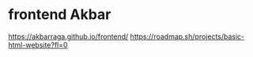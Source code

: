 # frontend Akbar
https://akbarraga.github.io/frontend/
https://roadmap.sh/projects/basic-html-website?fl=0
